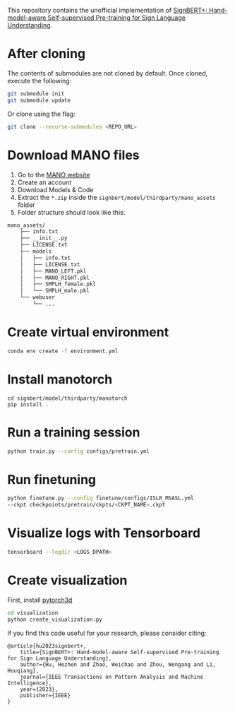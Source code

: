 This repository contains the unofficial implementation of [SignBERT+: Hand-model-aware Self-supervised Pre-training for Sign Language Understanding](https://ieeexplore.ieee.org/abstract/document/10109128). 

# After cloning

The contents of submodules are not cloned by default. Once cloned, execute the
following:

```bash
git submodule init
git submodule update
```

Or clone using the flag:
```bash
git clone --recurse-submodules <REPO_URL>
```

# Download MANO files

1. Go to the [MANO website](http://mano.is.tue.mpg.de/)
2. Create an account
3. Download Models & Code
4. Extract the `*.zip` inside the `signbert/model/thirdparty/mano_assets` folder
5. Folder structure should look like this:
```bash
mano_assets/
    ├── info.txt
    ├── __init__.py
    ├── LICENSE.txt
    ├── models
    │   ├── info.txt
    │   ├── LICENSE.txt
    │   ├── MANO_LEFT.pkl
    │   ├── MANO_RIGHT.pkl
    │   ├── SMPLH_female.pkl
    │   └── SMPLH_male.pkl
    └── webuser
        └── ...
```

# Create virtual environment

```bash
conda env create -f environment.yml
```

# Install manotorch
```
cd signbert/model/thirdparty/manotorch
pip install .
```

# Run a training session
```bash
python train.py --config configs/pretrain.yml
```

# Run finetuning
```bash
python finetune.py --config finetune/configs/ISLR_MSASL.yml
--ckpt checkpoints/pretrain/ckpts/<CKPT_NAME>.ckpt
```

# Visualize logs with Tensorboard

```bash
tensorboard --logdir <LOGS_DPATH>
```

# Create visualization
First, install [pytorch3d](https://github.com/facebookresearch/pytorch3d/blob/main/INSTALL.md)

```bash
cd visualization
python create_visualization.py
```

If you find this code useful for your research, please consider citing:

    @article{hu2023signbert+,
        title={SignBERT+: Hand-model-aware Self-supervised Pre-training for Sign Language Understanding},
        author={Hu, Hezhen and Zhao, Weichao and Zhou, Wengang and Li, Houqiang},
        journal={IEEE Transactions on Pattern Analysis and Machine Intelligence},
        year={2023},
        publisher={IEEE}
    }
